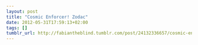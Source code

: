 ```yaml
---
layout: post
title: "Cosmic Enforcer! Zodac"
date: 2012-05-31T17:59:13+02:00
tags: []
tumblr_url: http://fabiantheblind.tumblr.com/post/24132336657/cosmic-enforcer-zodac
---
```

